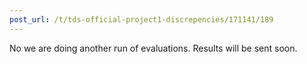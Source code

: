 ```yaml
---
post_url: /t/tds-official-project1-discrepencies/171141/189
---
```

No we are doing another run of evaluations. Results will be sent soon.